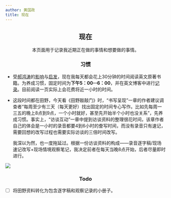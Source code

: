 ```yaml
---
author: 黄国政
title: 现在
---
```


<style>
h2, h3 {
  text-align: center;
  font-weight: bold;
}
</style>

## 现在

<center>本页面用于记录我近期正在做的事情和想要做的事情。</center>

### 习惯

- 受[郝鸿涛](https://hongtaoh.com/)的[影响](https://hongtaoh.com/cn/2021/01/03/how-to-start/)与[启发](https://hongtaoh.com/en/apad/)，现在我每天都会花上30分钟的时间阅读英文原著书籍。为养成习惯，固定时间为**下午5：00--6：00**，并在英文博客中进行[记录](https://residualsun.blog/reading/2024-02-14-a-history-of-anthropology/)。目前阅读一页实际上会花费将近一小时的时间。


- 这段时间都在田野，今天看《田野敲敲门》时，“书写呈现”一章的作者建议调查者“每周至少有三天（每天更好）找出固定的时间专心写作。比如先每周一三五的晚上8点到9点，一个小时就好，甚至先开始半个小时也没关系”，先养成习惯。事实上，“访谈互动”一章中提到访谈资料的整理很花时间，该章作者自己的体会是一小时的录音都要4到6小时的誊写时间，而没有录音只有速记，需要回想的改写过程也需要实际访谈的三倍时间改写。  

  我深以为然，也一度拖延过。根据一份访谈资料的构成——录音逐字稿/现场速记改写+现场情境观察笔记，我决定前者在每天当晚8点开始，后者尽量即时进行。

![](/images/now/filed-note.jpg)

### Todo

- [ ] 将田野资料转化为包含逐字稿和观察记录的小册子。